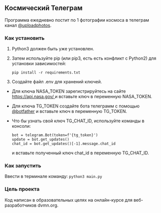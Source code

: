 ## Космический Телеграм
Программа ежедневно постит по 1 фотографии космоса в 
телеграм канал [@uploadphotos](https://t.me/uploadphotos).

### Как установить
1. Python3 должен быть уже установлен. 

2. Затем используйте pip (или pip3, есть есть конфликт с Python2) 
для установки зависимостей:

    ```
    pip install -r requirements.txt
    ```

3. Создайте файл .env для хранений ключей.

- Для ключа NASA_TOKEN зарегистрируйтесь 
на сайте [https://api.nasa.gov/ ](https://api.nasa.gov/)
и вставьте ключ в переменную NASA_TOKEN.

- Для ключа TG_TOKEN создайте бота телеграмм 
с помощью [@botfather](https://t.me/botfather)
и вставьте ключ в переменную TG_TOKEN.


- Что бы узнать свой ключ TG_CHAT_ID, используйте команды в консоли:
    ```
    bot = telegram.Bot(token=f'{tg_token}')
    update = bot.get_updates()
    chat_id = bot.get_updates()[-1].message.chat_id
    ```
    и вставьте полученный ключ chat_id в переменную TG_CHAT_ID.


### Как запустить
Ввести в терминале команду:
    ```
    python3 main.py
    ```

### Цель проекта
Код написан в образовательных целях на онлайн-курсе
для веб-разработчиков dvmn.org.